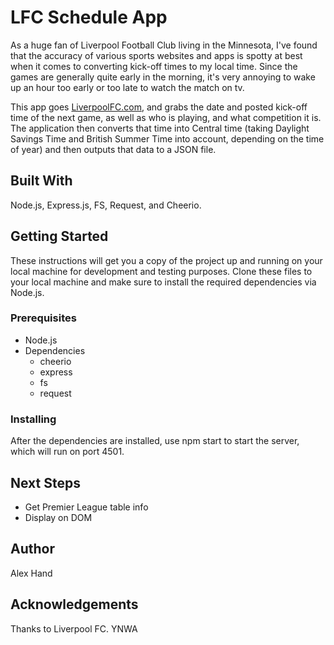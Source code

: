 # LFC Schedule App
As a huge fan of Liverpool Football Club living in the Minnesota, I've found that the accuracy of various sports websites and apps is spotty at best when it comes to converting kick-off times to my local time. Since the games are generally quite early in the morning, it's very annoying to wake up an hour too early or too late to watch the match on tv.

This app goes [LiverpoolFC.com](http://www.liverpoolfc.com/match/2017-18/first-team/fixtures-and-results), and grabs the date and posted kick-off time of the next game, as well as who is playing, and what competition it is. The application then converts that time into Central time (taking Daylight Savings Time and British Summer Time into account, depending on the time of year) and then outputs that data to a JSON file.

## Built With
Node.js, Express.js, FS, Request, and Cheerio.

## Getting Started
These instructions will get you a copy of the project up and running on your local machine for development and testing purposes. Clone these files to your local machine and make sure to install the required dependencies via Node.js.


### Prerequisites
- Node.js
- Dependencies
	- cheerio
	- express
	- fs
	- request

### Installing
After the dependencies are installed, use npm start to start the server, which will run on port 4501.  

## Next Steps
- Get Premier League table info
- Display on DOM

## Author
Alex Hand

## Acknowledgements
Thanks to Liverpool FC. YNWA
